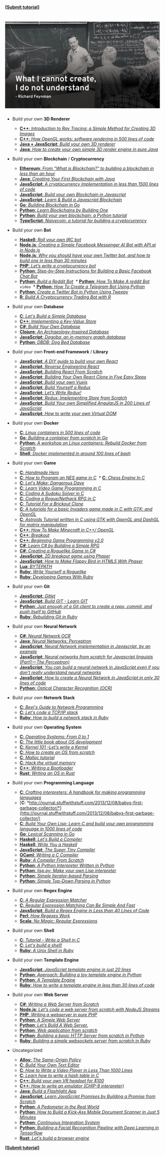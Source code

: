 **[[Submit tutorial](https://github.com/danistefanovic/build-your-own-x/issues/new)]**

# ![Build your own](feynman.png)

* Build your own **3D Renderer**
  * [**C++**: *Introduction to Ray Tracing: a Simple Method for Creating 3D Images*](https://www.scratchapixel.com/lessons/3d-basic-rendering/introduction-to-ray-tracing/how-does-it-work)
  * [**C++**: *How OpenGL works: software rendering in 500 lines of code*](https://github.com/ssloy/tinyrenderer/wiki)
  * [**Java + JavaScript**: *Build your own 3D renderer*](https://avik-das.github.io/build-your-own-raytracer/)
  * [**Java**: *How to create your own simple 3D render engine in pure Java*](http://blog.rogach.org/2015/08/how-to-create-your-own-simple-3d-render.html)

* Build your own **Blockchain** / **Cryptocurrency** 
  * [**Ethereum**: *From “What is Blockchain?” to building a blockchain in less than an hour*](https://medium.freecodecamp.org/from-what-is-blockchain-to-building-a-blockchain-within-an-hour-4e738efc819d)
  * [**Java**: *Creating Your First Blockchain with Java*](https://medium.com/programmers-blockchain/create-simple-blockchain-java-tutorial-from-scratch-6eeed3cb03fa)
  * [**JavaScript**: *A cryptocurrency implementation in less than 1500 lines of code*](https://github.com/conradoqg/naivecoin)
  * [**JavaScript**: *Build your own Blockchain in Javascript*](https://github.com/nambrot/blockchain-in-js)
  * [**JavaScript**: *Learn & Build a Javascript Blockchain*](https://medium.com/digital-alchemy-holdings/learn-build-a-javascript-blockchain-part-1-ca61c285821e)
  * [**Go**: *Building Blockchain in Go*](https://jeiwan.cc/posts/building-blockchain-in-go-part-1/)
  * [**Python**: *Learn Blockchains by Building One*](https://hackernoon.com/learn-blockchains-by-building-one-117428612f46)
  * [**Python**: *Build your own blockchain: a Python tutorial*](http://ecomunsing.com/build-your-own-blockchain)
  * [**TypeScript**: *Naivecoin: a tutorial for building a cryptocurrency*](https://lhartikk.github.io/)

* Build your own **Bot**
  * [**Haskell**: *Roll your own IRC bot*](https://wiki.haskell.org/Roll_your_own_IRC_bot)
  * [**Node.js**: *Creating a Simple Facebook Messenger AI Bot with API.ai in Node.js*](https://tutorials.botsfloor.com/creating-a-simple-facebook-messenger-ai-bot-with-api-ai-in-node-js-50ae2fa5c80d)
  * [**Node.js**: *Why you should have your own Twitter bot, and how to build one in less than 30 minutes*](https://medium.freecodecamp.org/easily-set-up-your-own-twitter-bot-4aeed5e61f7f)
  * [**PHP**: *Let’s write a cryptocurrency bot*](https://medium.com/@joeldg/an-advanced-tutorial-a-new-crypto-currency-trading-bot-boilerplate-framework-e777733607ae)
  * [**Python**: *Step-by-Step Instructions for Building a Basic Facebook Chat Bot*](https://blog.hartleybrody.com/fb-messenger-bot/)
  * [**Python**: *Build a Reddit Bot*](http://pythonforengineers.com/build-a-reddit-bot-part-1/)
  * [**Python**: *How To Make A reddit Bot*](https://www.youtube.com/watch?v=krTUf7BpTc0) `video`
  * [**Python**: *How To Create a Telegram Bot Using Python*](https://khashtamov.com/en/how-to-create-a-telegram-bot-using-python/)
  * [**Python**: *Create a Twitter Bot in Python Using Tweepy*](https://medium.freecodecamp.org/creating-a-twitter-bot-in-python-with-tweepy-ac524157a607)
  * [**R**: *Build A Cryptocurrency Trading Bot with R*](https://towardsdatascience.com/build-a-cryptocurrency-trading-bot-with-r-1445c429e1b1)

* Build your own **Database**
  * [**C**: *Let's Build a Simple Database*](https://cstack.github.io/db_tutorial/)
  * [**C++**: *Implementing a Key-Value Store*](http://codecapsule.com/2012/11/07/ikvs-implementing-a-key-value-store-table-of-contents/)
  * [**C#**: *Build Your Own Database*](https://www.codeproject.com/Articles/1029838/Build-Your-Own-Database)
  * [**Clojure**: *An Archaeology-Inspired Database*](http://aosabook.org/en/500L/an-archaeology-inspired-database.html)
  * [**JavaScript**: *Dagoba: an in-memory graph database*](http://aosabook.org/en/500L/dagoba-an-in-memory-graph-database.html)
  * [**Python**: *DBDB: Dog Bed Database*](http://aosabook.org/en/500L/dbdb-dog-bed-database.html)

* Build your own **Front-end Framework** / **Library**
  * [**JavaScript**: *A DIY guide to build your own React*](https://github.com/hexacta/didact)
  * [**JavaScript**: *Reverse Engineering React*](https://vimeo.com/album/3930691)
  * [**JavaScript**: *Building React From Scratch*](https://www.youtube.com/watch?v=_MAD4Oly9yg)
  * [**JavaScript**: *Building Your Own React Clone in Five Easy Steps*](https://blog.javascripting.com/2016/10/05/building-your-own-react-clone-in-five-easy-steps/)
  * [**JavaScript**: *Build your own Vuejs*](https://github.com/jsrebuild/build-your-own-vuejs)
  * [**JavaScript**: *Build Yourself a Redux*](https://zapier.com/engineering/how-to-build-redux/)
  * [**JavaScript**: *Let’s Write Redux!*](https://www.jamasoftware.com/blog/lets-write-redux/)
  * [**JavaScript**: *Redux: Implementing Store from Scratch*](https://egghead.io/lessons/react-redux-implementing-store-from-scratch)
  * [**JavaScript**: *Build Your own Simplified AngularJS in 200 Lines of JavaScript*](https://blog.mgechev.com/2015/03/09/build-learn-your-own-light-lightweight-angularjs/)
  * [**JavaScript**: *How to write your own Virtual DOM*](https://medium.com/@deathmood/how-to-write-your-own-virtual-dom-ee74acc13060)

* Build your own **Docker**
  * [**C**: *Linux containers in 500 lines of code*](https://blog.lizzie.io/linux-containers-in-500-loc.html)
  * [**Go**: *Building a container from scratch in Go*](https://www.youtube.com/watch?v=Utf-A4rODH8)
  * [**Python**: *A workshop on Linux containers: Rebuild Docker from Scratch*](https://github.com/Fewbytes/rubber-docker)
  * [**Shell**: *Docker implemented in around 100 lines of bash*](https://github.com/p8952/bocker)

* Build your own **Game**
  * [**C**: *Handmade Hero*](https://handmadehero.org/)
  * [**C**: *How to Program an NES game in C*](https://nesdoug.com/)
  * [**C**: *Chess Engine In C*](https://www.youtube.com/playlist?list=PLZ1QII7yudbc-Ky058TEaOstZHVbT-2hg)
  * [**C**: *Let's Make: Dangerous Dave*](https://www.youtube.com/playlist?list=PLSkJey49cOgTSj465v2KbLZ7LMn10bCF9)
  * [**C**: *Learn Video Game Programming in C*](https://www.youtube.com/playlist?list=PLT6WFYYZE6uLMcPGS3qfpYm7T_gViYMMt)
  * [**C**: *Coding A Sudoku Solver in C*](https://www.youtube.com/playlist?list=PLkTXsX7igf8edTYU92nU-f5Ntzuf-RKvW)
  * [**C**: *Coding a Rogue/Nethack RPG in C*](https://www.youtube.com/playlist?list=PLkTXsX7igf8erbWGYT4iSAhpnJLJ0Nk5G)
  * [**C**: *Tutorial For a Brickout Clone*](https://dashgl.com/)
  * [**C**: *A tutorials for a basic Invaders game made in C with GTK: and OpenGL*](https://dashgl.com/Invaders/)
  * [**C**: *Astroids Tutorial written in C using GTK with OpenGL and DashGL for matrix manipulation*](https://dashgl.com/Astroids/)
  * [**C++**: *How To Make Minecraft in C++/ OpenGL*](https://www.youtube.com/playlist?list=PLMZ_9w2XRxiZq1vfw1lrpCMRDufe2MKV_)
  * [**C++**: *Breakout*](https://learnopengl.com/In-Practice/2D-Game/Breakout)
  * [**C++**: *Beginning Game Programming v2.0*](http://lazyfoo.net/tutorials/SDL/)
  * [**C#**: *Learn C# by Building a Simple RPG*](http://scottlilly.com/learn-c-by-building-a-simple-rpg-index/)
  * [**C#**: *Creating a Roguelike Game in C#*](https://roguesharp.wordpress.com/)
  * [**JavaScript**: *2D breakout game using Phaser*](https://developer.mozilla.org/en-US/docs/Games/Tutorials/2D_breakout_game_Phaser)
  * [**JavaScript**: *How to Make Flappy Bird in HTML5 With Phaser*](http://www.lessmilk.com/tutorial/flappy-bird-phaser-1)
  * [**Lua**: *BYTEPATH*](https://github.com/SSYGEN/blog/issues/30)
  * [**Ruby**: *Write Yourself a Roguelike*](https://github.com/thoughtbot/write-yourself-a-roguelike)
  * [**Ruby**: *Developing Games With Ruby*](https://leanpub.com/developing-games-with-ruby/read)

* Build your own **Git**
  * [**JavaScript**: *Gitlet*](http://gitlet.maryrosecook.com/docs/gitlet.html)
  * [**JavaScript**: *Build GIT - Learn GIT*](https://kushagragour.in/blog/2014/01/build-git-learn-git/)
  * [**Python**: *Just enough of a Git client to create a repo, commit, and push itself to GitHub*](https://benhoyt.com/writings/pygit/)
  * [**Ruby**: *Rebuilding Git in Ruby*](https://robots.thoughtbot.com/rebuilding-git-in-ruby)

* Build your own **Neural Network**
  * [**C#**: *Neural Network OCR*](https://www.codeproject.com/Articles/11285/Neural-Network-OCR)
  * [**Java**: *Neural Networks: Perceptron*](https://www.youtube.com/watch?v=ntKn5TPHHAk&feature=youtu.be)
  * [**JavaScript**: *Neural Network implementation in Javascript, by an example*](https://franpapers.com/en/machine-learning-ai-en/2017-neural-network-implementation-in-javascript-by-an-example/)
  * [**JavaScript**: *Neural networks from scratch for Javascript linguists (Part1 — The Perceptron)*](https://hackernoon.com/neural-networks-from-scratch-for-javascript-linguists-part1-the-perceptron-632a4d1fbad2)
  * [**JavaScript**: *You can build a neural network in JavaScript even if you don’t really understand neural networks*](https://itnext.io/you-can-build-a-neural-network-in-javascript-even-if-you-dont-really-understand-neural-networks-e63e12713a3)
  * [**JavaScript**: *How to create a Neural Network in JavaScript in only 30 lines of code*](https://medium.freecodecamp.org/how-to-create-a-neural-network-in-javascript-in-only-30-lines-of-code-343dafc50d49)
  * [**Python**: *Optical Character Recognition (OCR)*](http://aosabook.org/en/500L/optical-character-recognition-ocr.html)

* Build your own **Network Stack**
  * [**C**: *Beej's Guide to Network Programming*](http://beej.us/guide/bgnet/html/multi/index.html)
  * [**C**: *Let's code a TCP/IP stack*](http://www.saminiir.com/lets-code-tcp-ip-stack-1-ethernet-arp/)
  * [**Ruby**: *How to build a network stack in Ruby*](https://medium.com/geckoboard-under-the-hood/how-to-build-a-network-stack-in-ruby-f73aeb1b661b)
  
* Build your own **Operating System**
  * [**C**: *Operating Systems: From 0 to 1*](https://tuhdo.github.io/os01/)
  * [**C**: *The little book about OS development*](https://littleosbook.github.io/)
  * [**C**: *Kernel 101 –Let’s write a Kernel*](https://arjunsreedharan.org/post/82710718100/kernel-101-lets-write-a-kernel)
  * [**C**: *How to create an OS from scratch*](https://github.com/cfenollosa/os-tutorial)
  * [**C**: *Malloc tutorial*](https://danluu.com/malloc-tutorial/)
  * [**C**: *Hack the virtual memory*](https://blog.holbertonschool.com/hack-the-virtual-memory-c-strings-proc/)
  * [**C++**: *Writing a Bootloader*](http://3zanders.co.uk/2017/10/13/writing-a-bootloader/)
  * [**Rust**: *Writing an OS in Rust*](https://os.phil-opp.com/first-edition/)

* Build your own **Programming Language**
  * [**C**: *Crafting interpreters: A handbook for making programming languages*](http://www.craftinginterpreters.com/)
  * [**C**: *http://journal.stuffwithstuff.com/2013/12/08/babys-first-garbage-collector/*](http://journal.stuffwithstuff.com/2013/12/08/babys-first-garbage-collector/)
  * [**C**: *Build Your Own Lisp: Learn C and build your own programming language in 1000 lines of code*](http://www.buildyourownlisp.com/)
  * [**Go**: *Lexical Scanning in Go*](https://www.youtube.com/watch?v=HxaD_trXwRE)
  * [**Haskell**: *Let's Build a Compiler*](http://alephnullplex.github.io/cradle/)
  * [**Haskell**: *Write You a Haskell*](http://dev.stephendiehl.com/fun/)
  * [**JavaScript**: *The Super Tiny Compiler*](https://github.com/jamiebuilds/the-super-tiny-compiler)
  * [**OCaml**: *Writing a C Compiler*](https://norasandler.com/2017/11/29/Write-a-Compiler.html)
  * [**Ruby**: *A Compiler From Scratch*](https://www.destroyallsoftware.com/screencasts/catalog/a-compiler-from-scratch)
  * [**Python**: *A Python Interpreter Written in Python*](http://aosabook.org/en/500L/a-python-interpreter-written-in-python.html)
  * [**Python**: *lisp.py: Make your own Lisp interpreter*](http://khamidou.com/compilers/lisp.py/)
  * [**Python**: *Simple Iterator-based Parsing*](http://effbot.org/zone/simple-iterator-parser.htm)
  * [**Python**: *Simple Top-Down Parsing in Python*](http://effbot.org/zone/simple-top-down-parsing.htm)

* Build your own **Regex Engine**
  * [**C**: *A Regular Expression Matcher*](https://www.cs.princeton.edu/courses/archive/spr09/cos333/beautiful.html)
  * [**C**: *Regular Expression Matching Can Be Simple And Fast*](https://swtch.com/~rsc/regexp/regexp1.html)
  * [**JavaScript**: *Build a Regex Engine in Less than 40 Lines of Code*](https://nickdrane.com/build-your-own-regex/)
  * [**Perl**: *How Regexes Work*](https://perl.plover.com/Regex/article.html)
  * [**Scala**: *No Magic: Regular Expressions*](https://rcoh.svbtle.com/no-magic-regular-expressions)
  
* Build your own **Shell**
  * [**C**: *Tutorial - Write a Shell in C*](https://brennan.io/2015/01/16/write-a-shell-in-c/)
  * [**C**: *Let's build a shell!*](https://github.com/kamalmarhubi/shell-workshop)
  * [**Ruby**: *A Unix Shell in Ruby*](https://www.jstorimer.com/blogs/workingwithcode/7766107-a-unix-shell-in-ruby)

* Build your own **Template Engine**
  * [**JavaScript**: *JavaScript template engine in just 20 lines*](http://krasimirtsonev.com/blog/article/Javascript-template-engine-in-just-20-line)
  * [**Python**: *Approach: Building a toy template engine in Python*](http://alexmic.net/building-a-template-engine/)
  * [**Python**: *A Template Engine*](http://aosabook.org/en/500L/a-template-engine.html)
  * [**Ruby**: *How to write a template engine in less than 30 lines of code*](http://bits.citrusbyte.com/how-to-write-a-template-library/)

* Build your own **Web Server**
  * [**C#**: *Writing a Web Server from Scratch*](https://www.codeproject.com/Articles/859108/Writing-a-Web-Server-from-Scratch)
  * [**Node.js**: *Let's code a web server from scratch with NodeJS Streams*](https://www.codementor.io/ziad-saab/let-s-code-a-web-server-from-scratch-with-nodejs-streams-h4uc9utji)
  * [**PHP**: *Writing a webserver in pure PHP*](http://station.clancats.com/writing-a-webserver-in-pure-php/)
  * [**Python**: *A Simple Web Server*](http://aosabook.org/en/500L/a-simple-web-server.html)
  * [**Python**: *Let’s Build A Web Server.*](https://ruslanspivak.com/lsbaws-part1/)
  * [**Python**: *Web application from scratch*](https://defn.io/2018/02/25/web-app-from-scratch-01/)
  * [**Python**: *Building a basic HTTP Server from scratch in Python*](http://joaoventura.net/blog/2017/python-webserver/)
  * [**Ruby**: *Building a simple websockets server from scratch in Ruby*](http://blog.honeybadger.io/building-a-simple-websockets-server-from-scratch-in-ruby/)

* Uncategorized
  * [**Alloy**: *The Same-Origin Policy*](http://aosabook.org/en/500L/the-same-origin-policy.html)
  * [**C**: *Build Your Own Text Editor*](https://viewsourcecode.org/snaptoken/kilo/)
  * [**C**: *How to Write a Video Player in Less Than 1000 Lines*](http://dranger.com/ffmpeg/ffmpeg.html)
  * [**C**: *Learn how to write a hash table in C*](https://github.com/jamesroutley/write-a-hash-table)
  * [**C++**: *Build your own VR headset for $100*](https://github.com/relativty/Relativ)
  * [**C++**: *How to write an emulator (CHIP-8 interpreter)*](http://www.multigesture.net/articles/how-to-write-an-emulator-chip-8-interpreter/)
  * [**Java**: *Build a Flashlight App*](https://www.youtube.com/watch?v=dhWL4DC7Krs)
  * [**JavaScript**: *Learn JavaScript Promises by Building a Promise from Scratch*](https://levelup.gitconnected.com/understand-javascript-promises-by-building-a-promise-from-scratch-84c0fd855720)
  * [**Python**: *A Pedometer in the Real World*](http://aosabook.org/en/500L/a-pedometer-in-the-real-world.html)
  * [**Python**: *How to Build a Kick-Ass Mobile Document Scanner in Just 5 Minutes*](https://www.pyimagesearch.com/2014/09/01/build-kick-ass-mobile-document-scanner-just-5-minutes/)
  * [**Python**: *Continuous Integration System*](http://aosabook.org/en/500L/a-continuous-integration-system.html)
  * [**Python**: *Building a Facial Recognition Pipeline with Deep Learning in Tensorflow*](https://hackernoon.com/building-a-facial-recognition-pipeline-with-deep-learning-in-tensorflow-66e7645015b8)
  * [**Rust**: *Let's build a browser engine*](https://limpet.net/mbrubeck/2014/08/08/toy-layout-engine-1.html)

**[[Submit tutorial](https://github.com/danistefanovic/build-your-own-x/issues/new)]**
